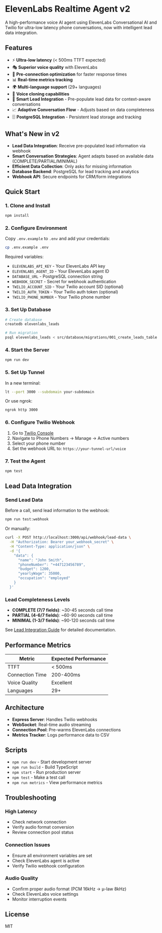 # ElevenLabs Realtime Agent v2

A high-performance voice AI agent using ElevenLabs Conversational AI and Twilio for ultra-low latency phone conversations, now with intelligent lead data integration.

## Features

- ⚡ **Ultra-low latency** (< 500ms TTFT expected)
- 🎭 **Superior voice quality** with ElevenLabs
- 🔌 **Pre-connection optimization** for faster response times
- 📊 **Real-time metrics tracking**
- 🌍 **Multi-language support** (29+ languages)
- 🎨 **Voice cloning capabilities**
- 🧠 **Smart Lead Integration** - Pre-populate lead data for context-aware conversations
- 📈 **Adaptive Conversation Flow** - Adjusts based on data completeness
- 🗄️ **PostgreSQL Integration** - Persistent lead storage and tracking

## What's New in v2

- **Lead Data Integration**: Receive pre-populated lead information via webhook
- **Smart Conversation Strategies**: Agent adapts based on available data (COMPLETE/PARTIAL/MINIMAL)
- **Efficient Data Collection**: Only asks for missing information
- **Database Backend**: PostgreSQL for lead tracking and analytics
- **Webhook API**: Secure endpoints for CRM/form integrations

## Quick Start

### 1. Clone and Install

```bash
npm install
```

### 2. Configure Environment

Copy `.env.example` to `.env` and add your credentials:

```bash
cp .env.example .env
```

Required variables:
- `ELEVENLABS_API_KEY` - Your ElevenLabs API key
- `ELEVENLABS_AGENT_ID` - Your ElevenLabs agent ID
- `DATABASE_URL` - PostgreSQL connection string
- `WEBHOOK_SECRET` - Secret for webhook authentication
- `TWILIO_ACCOUNT_SID` - Your Twilio account SID (optional)
- `TWILIO_AUTH_TOKEN` - Your Twilio auth token (optional)
- `TWILIO_PHONE_NUMBER` - Your Twilio phone number

### 3. Set Up Database

```bash
# Create database
createdb elevenlabs_leads

# Run migration
psql elevenlabs_leads < src/database/migrations/001_create_leads_table.sql
```

### 4. Start the Server

```bash
npm run dev
```

### 5. Set Up Tunnel

In a new terminal:

```bash
lt --port 3000 --subdomain your-subdomain
```

Or use ngrok:

```bash
ngrok http 3000
```

### 6. Configure Twilio Webhook

1. Go to [Twilio Console](https://console.twilio.com/)
2. Navigate to Phone Numbers → Manage → Active numbers
3. Select your phone number
4. Set the webhook URL to: `https://your-tunnel-url/voice`

### 7. Test the Agent

```bash
npm test
```

## Lead Data Integration

### Send Lead Data

Before a call, send lead information to the webhook:

```bash
npm run test:webhook
```

Or manually:

```bash
curl -X POST http://localhost:3000/api/webhook/lead-data \
  -H "Authorization: Bearer your_webhook_secret" \
  -H "Content-Type: application/json" \
  -d '{
    "data": {
      "name": "John Smith",
      "phoneNumber": "+447123456789",
      "budget": 1200,
      "yearlyWage": 35000,
      "occupation": "employed"
    }
  }'
```

### Lead Completeness Levels

- **COMPLETE (7/7 fields)**: ~30-45 seconds call time
- **PARTIAL (4-6/7 fields)**: ~60-90 seconds call time
- **MINIMAL (1-3/7 fields)**: ~90-120 seconds call time

See [Lead Integration Guide](docs/LEAD_INTEGRATION.md) for detailed documentation.

## Performance Metrics

| Metric | Expected Performance |
|--------|---------------------|
| TTFT | < 500ms |
| Connection Time | 200-400ms |
| Voice Quality | Excellent |
| Languages | 29+ |

## Architecture

- **Express Server**: Handles Twilio webhooks
- **WebSocket**: Real-time audio streaming
- **Connection Pool**: Pre-warms ElevenLabs connections
- **Metrics Tracker**: Logs performance data to CSV

## Scripts

- `npm run dev` - Start development server
- `npm run build` - Build TypeScript
- `npm start` - Run production server
- `npm test` - Make a test call
- `npm run metrics` - View performance metrics

## Troubleshooting

### High Latency
- Check network connection
- Verify audio format conversion
- Review connection pool status

### Connection Issues
- Ensure all environment variables are set
- Check ElevenLabs agent is active
- Verify Twilio webhook configuration

### Audio Quality
- Confirm proper audio format (PCM 16kHz → μ-law 8kHz)
- Check ElevenLabs voice settings
- Monitor interruption events

## License

MIT 